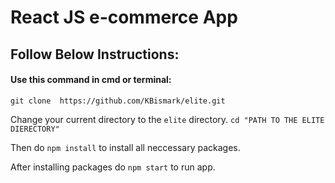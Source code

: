 # React JS e-commerce App

## Follow Below Instructions:

#### Use this command in cmd or terminal:
`git clone  https://github.com/KBismark/elite.git` 

Change your current directory to the `elite` directory. `cd "PATH TO THE ELITE DIERECTORY"`

Then do `npm install` to install all neccessary packages.

After installing packages do `npm start` to run app.

